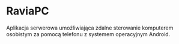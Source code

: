 # RaviaPC
Aplikacja serwerowa umożliwiająca zdalne sterowanie komputerem osobistym za pomocą telefonu z systemem operacyjnym Android.
